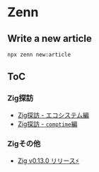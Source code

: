 # Zenn

## Write a new article

```bash
npx zenn new:article
```

## ToC

### Zig探訪

- [Zig探訪 - エコシステム編](articles/10dbe02303a201.md)
- [Zig探訪 - `comptime`編](articles/54882aee98e2c9.md)


### Zigその他

- [Zig v0.13.0 リリース⚡](articles/d8130683546382.md)

